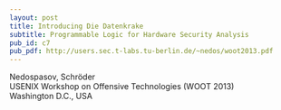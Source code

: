```yaml
---
layout: post
title: Introducing Die Datenkrake
subtitle: Programmable Logic for Hardware Security Analysis
pub_id: c7
pub_pdf: http://users.sec.t-labs.tu-berlin.de/~nedos/woot2013.pdf
---
```


Nedospasov, Schröder  
USENIX Workshop on Offensive Technologies (WOOT 2013)  
Washington D.C., USA
